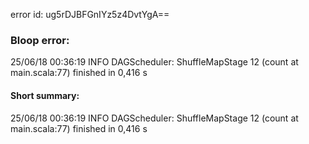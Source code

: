 error id: ug5rDJBFGnIYz5z4DvtYgA==
### Bloop error:

25/06/18 00:36:19 INFO DAGScheduler: ShuffleMapStage 12 (count at main.scala:77) finished in 0,416 s
#### Short summary: 

25/06/18 00:36:19 INFO DAGScheduler: ShuffleMapStage 12 (count at main.scala:77) finished in 0,416 s